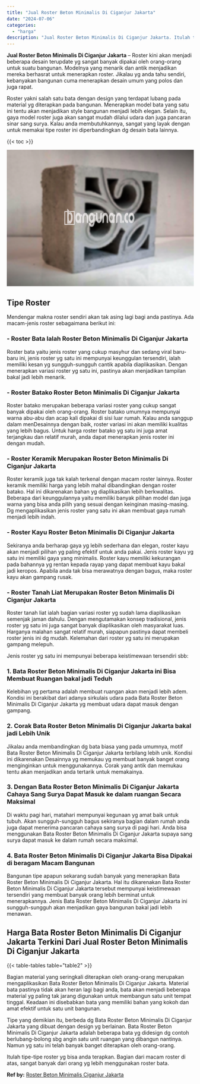 ```yaml
---
title: "Jual Roster Beton Minimalis Di Ciganjur Jakarta"
date: "2024-07-06"
categories: 
  - "harga"
description: "Jual Roster Beton Minimalis Di Ciganjur Jakarta. Itulah tipe-tipe roster yg bisa anda terapkan. Bagian dari macam roster di atas, sangat banyak dari orang yg..."
---
```


**Jual Roster Beton Minimalis Di Ciganjur Jakarta** – Roster kini akan menjadi beberapa desain terupdate yg sangat banyak dipakai oleh orang-orang untuk suatu bangunan. Modelnya yang menarik dan antik menjadikan mereka berhasrat untuk menerapkan roster. Jikalau yg anda tahu sendiri, kebanyakan bangunan cuma menerapkan desain umum yang polos dan juga rapat.

Roster yakni salah satu bata dengan design yang terdapat lubang pada material yg diterapkan pada bangunan. Menerapkan model bata yang satu ini tentu akan menjadikan style bangunan menjadi lebih elegan. Selain itu, gaya model roster juga akan sangat mudah dilalui udara dan juga pancaran sinar sang surya. Kalau anda membutuhkannya, sangat yang layak dengan untuk memakai tipe roster ini diperbandingkan dg desain bata lainnya.

{{< toc >}}

![Jual Roster Beton Minimalis Di Ciganjur Jakarta](/images/bata-roster-minimalis-16.png)

## Tipe Roster

Mendengar makna roster sendiri akan tak asing lagi bagi anda pastinya. Ada macam-jenis roster sebagaimana berikut ini:

### \- Roster Bata Ialah Roster Beton Minimalis Di Ciganjur Jakarta

Roster bata yaitu jenis roster yang cukup masyhur dan sedang viral baru-baru ini, jenis roster yg satu ini mempunyai keunggulan tersendiri, ialah memiliki kesan yg sungguh-sungguh cantik apabila diaplikasikan. Dengan menerapkan variasi roster yg satu ini, pastinya akan menjadikan tampilan bakal jadi lebih menarik.

### \- Roster Batako Roster Beton Minimalis Di Ciganjur Jakarta

Roster batako merupakan beberapa variasi roster yang cukup sangat banyak dipakai oleh orang-orang. Roster batako umumnya mempunyai warna abu-abu dan acap kali dipakai di sisi luar rumah. Kalau anda sanggup dalam menDesainnya dengan baik, roster variasi ini akan memiliki kualitas yang lebih bagus. Untuk harga roster batako yg satu ini juga amat terjangkau dan relatif murah, anda dapat menerapkan jenis roster ini dengan mudah.

### \- Roster Keramik Merupakan Roster Beton Minimalis Di Ciganjur Jakarta

Roster keramik juga tak kalah terkenal dengan macam roster lainnya. Roster keramik memiliki harga yang lebih mahal dibandingkan dengan roster batako. Hal ini dikarenakan bahan yg diaplikasikan lebih berkwalitas. Beberapa dari keunggulannya yaitu memiliki banyak pilihan model dan juga warna yang bisa anda pilih yang sesuai dengan keinginan masing-masing. Dg mengaplikasikan jenis roster yang satu ini akan membuat gaya rumah menjadi lebih indah.

### \- Roster Kayu Roster Beton Minimalis Di Ciganjur Jakarta

Sekiranya anda berharap gaya yg lebih sederhana dan elegan, roster kayu akan menjadi pilihan yg paling efektif untuk anda pakai. Jenis roster kayu yg satu ini memiliki gaya yang minimalis. Roster kayu memiliki kekurangan pada bahannya yg rentan kepada rayap yang dapat membuat kayu bakal jadi keropos. Apabila anda tak bisa merawatnya dengan bagus, maka roster kayu akan gampang rusak.

### \- Roster Tanah Liat Merupakan Roster Beton Minimalis Di Ciganjur Jakarta

Roster tanah liat ialah bagian variasi roster yg sudah lama diaplikasikan semenjak jaman dahulu. Dengan mengutamakan konsep tradisional, jenis roster yg satu ini juga sangat banyak diaplikasikan oleh masyarakat luas. Harganya malahan sangat relatif murah, siapapun pastinya dapat membeli roster jenis ini dg mudah. Kelemahan dari roster yg satu ini merupakan gampang melepuh.

Jenis roster yg satu ini mempunyai beberapa keistimewaan tersendiri sbb:

### 1\. Bata Roster Beton Minimalis Di Ciganjur Jakarta ini Bisa Membuat Ruangan bakal jadi Teduh

Kelebihan yg pertama adalah membuat ruangan akan menjadi lebih adem. Kondisi ini berakibat dari adanya sirkulais udara pada Bata Roster Beton Minimalis Di Ciganjur Jakarta yg membuat udara dapat masuk dengan gampang.

### 2\. Corak Bata Roster Beton Minimalis Di Ciganjur Jakarta bakal jadi Lebih Unik

Jikalau anda membandingkan dg bata biasa yang pada umumnya, motif Bata Roster Beton Minimalis Di Ciganjur Jakarta terbilang lebih unik. Kondisi ini dikarenakan Desainnya yg memukau yg membuat banyak banget orang menginginkan untuk menggunakannya. Corak yang antik dan memukau tentu akan menjadikan anda tertarik untuk memakainya.

### 3\. Dengan Bata Roster Beton Minimalis Di Ciganjur Jakarta Cahaya Sang Surya Dapat Masuk ke dalam ruangan Secara Maksimal

Di waktu pagi hari, matahari mempunyai kegunaan yg amat baik untuk tubuh. Akan sungguh-sungguh bagus sekiranya bagian dalam rumah anda juga dapat menerima pancaran cahaya sang surya di pagi hari. Anda bisa menggunakan Bata Roster Beton Minimalis Di Ciganjur Jakarta supaya sang surya dapat masuk ke dalam rumah secara maksimal.

### 4\. Bata Roster Beton Minimalis Di Ciganjur Jakarta Bisa Dipakai di beragam Macam Bangunan

Bangunan tipe apapun sekarang sudah banyak yang menerapkan Bata Roster Beton Minimalis Di Ciganjur Jakarta. Hal itu dikarenakan Bata Roster Beton Minimalis Di Ciganjur Jakarta tersebut mempunyai keistimewaan tersendiri yang membuat banyak orang lebih berminat untuk menerapkannya. Jenis Bata Roster Beton Minimalis Di Ciganjur Jakarta ini sungguh-sungguh akan menjadikan gaya bangunan bakal jadi lebih menawan.

## Harga Bata Roster Beton Minimalis Di Ciganjur Jakarta Terkini Dari Jual Roster Beton Minimalis Di Ciganjur Jakarta

{{< table-tables table="table2" >}}

Bagian material yang seringkali diterapkan oleh orang-orang merupakan mengaplikasikan Bata Roster Beton Minimalis Di Ciganjur Jakarta. Material bata pastinya tidak akan heran lagi bagi anda, bata akan menjadi beberapa material yg paling tak jarang digunakan untuk membangun satu unit tempat tinggal. Keadaan ini disebabkan bata yang memiliki bahan yang kokoh dan amat efektif untuk satu unit bangunan.

Tipe yang demikian itu, berbeda dg Bata Roster Beton Minimalis Di Ciganjur Jakarta yang dibuat dengan design yg berlainan. Bata Roster Beton Minimalis Di Ciganjur Jakarta adalah beberapa bata yg didesign dg contoh berlubang-bolong sbg angin satu unit ruangan yang dibangun nantinya. Namun yg satu ini telah banyak banget diterapkan oleh orang-orang.

Itulah tipe-tipe roster yg bisa anda terapkan. Bagian dari macam roster di atas, sangat banyak dari orang yg lebih menggunakan roster bata.

**Ref by:** [Roster Beton Minimalis Ciganjur Jakarta](https://id.wikipedia.org/wiki/Roster)

